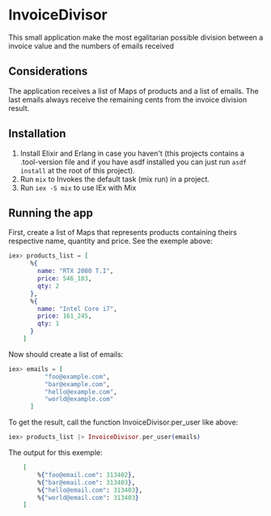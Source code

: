 # InvoiceDivisor

This small application make the most egalitarian possible division between a invoice value and the numbers of emails received

## Considerations

The application receives a list of Maps of products and a list of emails.
The last emails always receive the remaining cents from the invoice division result.

## Installation

 1. Install Elixir and Erlang in case you haven't (this projects contains a .tool-version file and if you have asdf installed you can just run `asdf install` at the root of this project).
 3. Run `mix` to Invokes the default task (mix run) in a project.
 4. Run `iex -S mix` to use IEx with Mix

## Running the app

First, create a list of Maps that represents products containing theirs respective name, quantity and price. See the exemple above:

```elixir
iex> products_list = [
      %{
        name: "RTX 2080 T.I",
        price: 546_183,
        qty: 2
      },
      %{
        name: "Intel Core i7",
        price: 161_245,
        qty: 1
      }
    ]
```

Now should create a list of emails:

```elixir
iex> emails = [
          "foo@example.com",
          "bar@example.com",
          "hello@example.com",
          "world@example.com"
      ]
```

To get the result, call the function InvoiceDivisor.per_user like above:

```elixir
iex> products_list |> InvoiceDivisor.per_user(emails)
```

The output for this exemple:
```elixir
    [
        %{"foo@email.com": 313402},
        %{"bar@email.com": 313403},
        %{"hello@email.com": 313403},
        %{"world@email.com": 313403}
    ]
```